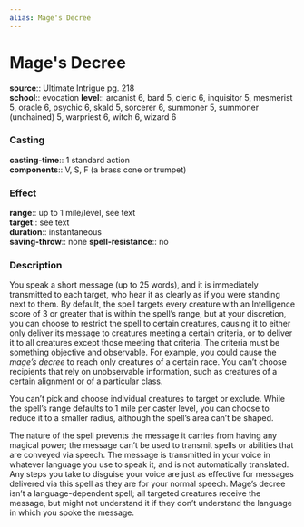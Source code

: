 ```yaml
---
alias: Mage's Decree
---
```


# Mage's Decree 

**source**:: Ultimate Intrigue pg. 218  
**school**:: evocation
**level**:: arcanist 6, bard 5, cleric 6, inquisitor 5, mesmerist 5, oracle 6, psychic 6, skald 5, sorcerer 6, summoner 5, summoner (unchained) 5, warpriest 6, witch 6, wizard 6

### Casting 

**casting-time**:: 1 standard action  
**components**:: V, S, F (a brass cone or trumpet)

### Effect 

**range**:: up to 1 mile/level, see text  
**target**:: see text  
**duration**:: instantaneous  
**saving-throw**:: none
**spell-resistance**:: no

### Description 

You speak a short message (up to 25 words), and it is immediately transmitted to each target, who hear it as clearly as if you were standing next to them. By default, the spell targets every creature with an Intelligence score of 3 or greater that is within the spell’s range, but at your discretion, you can choose to restrict the spell to certain creatures, causing it to either only deliver its message to creatures meeting a certain criteria, or to deliver it to all creatures except those meeting that criteria. The criteria must be something objective and observable. For example, you could cause the *mage’s decree* to reach only creatures of a certain race. You can’t choose recipients that rely on unobservable information, such as creatures of a certain alignment or of a particular class.  
  
You can’t pick and choose individual creatures to target or exclude. While the spell’s range defaults to 1 mile per caster level, you can choose to reduce it to a smaller radius, although the spell’s area can’t be shaped.  
  
The nature of the spell prevents the message it carries from having any magical power; the message can’t be used to transmit spells or abilities that are conveyed via speech. The message is transmitted in your voice in whatever language you use to speak it, and is not automatically translated. Any steps you take to disguise your voice are just as effective for messages delivered via this spell as they are for your normal speech. Mage’s decree isn’t a language-dependent spell; all targeted creatures receive the message, but might not understand it if they don’t understand the language in which you spoke the message.
